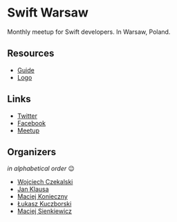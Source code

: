 Swift Warsaw
============

Monthly meetup for Swift developers. In Warsaw, Poland.


Resources
---------

- [Guide](guide.md)
- [Logo](https://github.com/SwiftWarsaw/SwiftWarsaw/tree/master/logo)


Links
-----

- [Twitter](https://twitter.com/SwiftWarsaw)
- [Facebook](https://www.facebook.com/swiftwarsaw)
- [Meetup](www.meetup.com/Swift-Warsaw/)


Organizers
----------

*in alphabetical order* :wink:

- [Wojciech Czekalski](http://wczekalski.com/)
- [Jan Klausa](http://klausa.pl/)
- [Maciej Konieczny](http://narf.pl/)
- [Łukasz Kuczborski](http://kuczborski.com/)
- [Maciej Sienkiewicz](https://github.com/niczyja)
